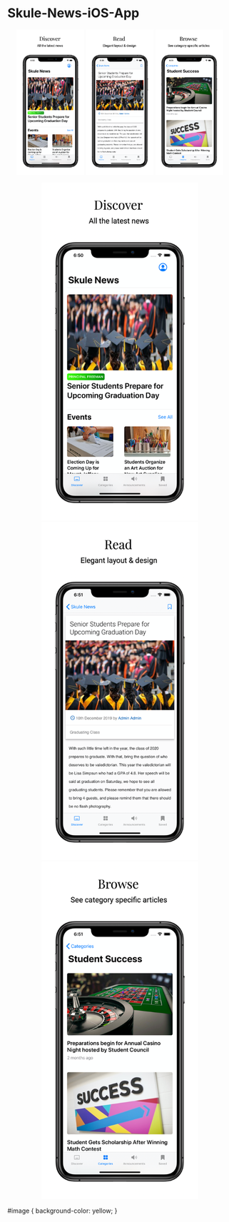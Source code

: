 # Skule-News-iOS-App
<p align="center">
  <img src="https://github.com/ariantaherzadeh/Skule-News-iOS-App/blob/main/Screenshots/iPhone%20Xs%20Max%201.png" width="30%">
  <img src="https://github.com/ariantaherzadeh/Skule-News-iOS-App/blob/main/Screenshots/iPhone%20Xs%20Max%202.png" width="30%">
  <img src="https://github.com/ariantaherzadeh/Skule-News-iOS-App/blob/main/Screenshots/iPhone%20Xs%20Max%203.png" width="30%">
</p>

<p align="center">
  <img src="https://github.com/ariantaherzadeh/Skule-News-iOS-App/blob/main/Screenshots/iPhone%20Xs%20Max%201.png" width="350">
  <img src="https://github.com/ariantaherzadeh/Skule-News-iOS-App/blob/main/Screenshots/iPhone%20Xs%20Max%202.png" width="350">
  <img src="https://github.com/ariantaherzadeh/Skule-News-iOS-App/blob/main/Screenshots/iPhone%20Xs%20Max%203.png" width="350">
</p>

#image { 
  background-color: yellow;
}
